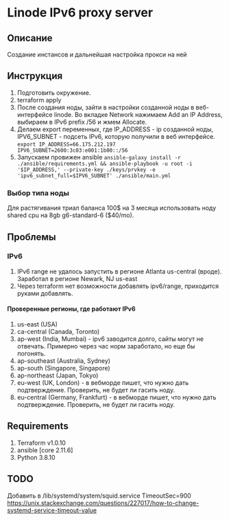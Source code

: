 # Linode IPv6 proxy server

## Описание

Создание инстансов и дальнейшая настройка прокси на ней

## Инструкция

1. Подготовить окружение.
2. terraform apply
3. После создания ноды, зайти в настройки созданной ноды в веб-интерфейсе linode. Во вкладке Network нажимаем Add an IP Address, выбираем в IPv6 prefix /56 и жмем Allocate.
4. Делаем export переменных, где IP_ADDRESS - ip созданной ноды, IPV6_SUBNET - подсеть IPv6, которую получили в веб интерфейсе.
```export IP_ADDRESS=66.175.212.197 IPV6_SUBNET=2600:3c03:e001:1b00::/56```
5. Запускаем провижен ansible
```ansible-galaxy install -r ./ansible/requirements.yml && ansible-playbook -u root -i '$IP_ADDRESS,' --private-key ./keys/prvkey -e 'ipv6_subnet_full=$IPV6_SUBNET' ./ansible/main.yml```

### Выбор типа ноды

Для растягивания триал баланса 100$ на 3 месяца использовать ноду shared cpu на 8gb g6-standard-6 ($40/mo).

## Проблемы

### IPv6

1. IPv6 range не удалось запустить в регионе Atlanta us-central (вроде). Заработал в регионе Newark, NJ us-east
2. Через terraform нет возможности добавлять ipv6/range, приходится руками добавлять.

#### Проверенные регионы, где работают IPv6

1. us-east (USA)
1. ca-central (Canada, Toronto)
1. ap-west (India, Mumbai) - ipv6 заводится долго, сайты могут не отвечать. Примерно через час норм заработало, но еще бы погонять.
1. ap-southeast (Australia, Sydney)
1. ap-south (Singapore, Singapore)
1. ap-northeast (Japan, Tokyo)
1. eu-west (UK, London) - в вебморде пишет, что нужно дать подтверждение. Проверить, не будет ли гасить ноду.
1. eu-central (Germany, Frankfurt) - в вебморде пишет, что нужно дать подтверждение. Проверить, не будет ли гасить ноду.

## Requirements

1. Terraform v1.0.10
2. ansible [core 2.11.6]
3. Python 3.8.10

## TODO

Добавить в /lib/systemd/system/squid.service TimeoutSec=900
https://unix.stackexchange.com/questions/227017/how-to-change-systemd-service-timeout-value 